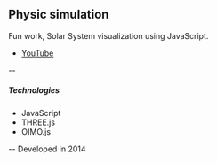 ## Physic simulation
Fun work, Solar System visualization using JavaScript.
+ [YouTube](https://youtu.be/vJn20atIyEk)

--
##### Technologies
+ JavaScript
+ THREE.js
+ OIMO.js

--
Developed in 2014
